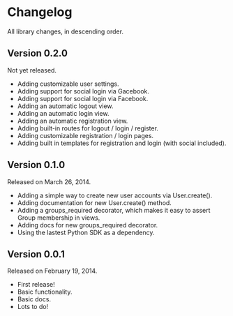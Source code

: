 # Changelog

All library changes, in descending order.


## Version 0.2.0

Not yet released.

- Adding customizable user settings.
- Adding support for social login via Gacebook.
- Adding support for social login via Facebook.
- Adding an automatic logout view.
- Adding an automatic login view.
- Adding an automatic registration view.
- Adding built-in routes for logout / login / register.
- Adding customizable registration / login pages.
- Adding built in templates for registration and login (with social included).


## Version 0.1.0

Released on March 26, 2014.

- Adding a simple way to create new user accounts via User.create().
- Adding documentation for new User.create() method.
- Adding a groups_required decorator, which makes it easy to assert Group
  membership in views.
- Adding docs for new groups_required decorator.
- Using the lastest Python SDK as a dependency.


## Version 0.0.1

Released on February 19, 2014.

- First release!
- Basic functionality.
- Basic docs.
- Lots to do!
